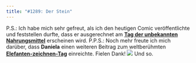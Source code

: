 ```yaml
---
title: "#1289: Der Stein"
---
```


P.S.:
Ich habe mich sehr gefreut, als ich den heutigen Comic veröffentlichte und feststellen durfte, dass er ausgerechnet am <a href="http://www.fonflatter.de/dateien/kalender_fonflatter_2009.pdf"><strong>Tag der unbekannten Nahrungsmittel</strong></a> erscheinen wird.
P.P.S.:
Noch mehr freute ich mich darüber, dass <strong>Daniela</strong> einen weiteren Beitrag zum weltberühmten <a href="http://www.fonflatter.de/dateien/kalender_fonflatter_2009.pdf"><strong>Elefanten-zeichnen-Tag</strong></a> einreichte. 
Fielen Dank!
<img src="http://www.fonflatter.de/bilder/post/daniela_elefant.jpg">
Und so.
